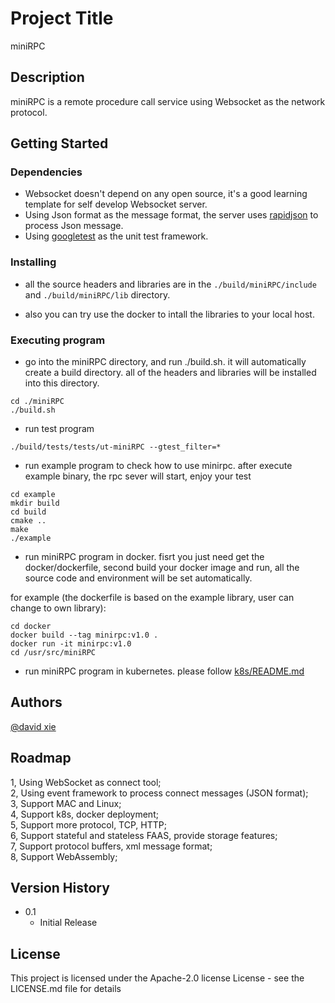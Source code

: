 # Project Title

miniRPC

## Description

miniRPC is a remote procedure call service using Websocket as the network protocol.


## Getting Started

### Dependencies

* Websocket doesn't depend on any open source, it's a good learning template for self develop Websocket server.
* Using Json format as the message format, the server uses [rapidjson](https://github.com/miloyip/rapidjson/)  to process Json message.
* Using [googletest](https://code.google.com/p/googletest/) as the unit test framework.

### Installing

* all the source headers and libraries are in the `./build/miniRPC/include` and `./build/miniRPC/lib` directory.

* also you can try use the docker to intall the libraries to your local host.

### Executing program

* go into the miniRPC directory, and run ./build.sh. it will automatically create a build directory.
  all of the headers and libraries will be installed into this directory.

```
cd ./miniRPC
./build.sh
```

* run test program
```
./build/tests/tests/ut-miniRPC --gtest_filter=*
```

* run example program to check how to use minirpc. after execute example binary, the rpc sever will start, enjoy your test
```
cd example
mkdir build
cd build
cmake ..
make
./example
```
* run miniRPC program in docker. fisrt you just need get the docker/dockerfile, second build your docker image and run, all the source code and environment will be set automatically.

for example (the dockerfile is based on the example library, user can change to own library):
```
cd docker
docker build --tag minirpc:v1.0 .
docker run -it minirpc:v1.0
cd /usr/src/miniRPC
```

* run miniRPC program in kubernetes. please follow [k8s/README.md](https://github.com/wolfplain/miniRPC/blob/main/k8s/README.md)

## Authors

[@david xie](www.linkedin.com/in/wei-xie-make-possible)

## Roadmap
1, Using WebSocket as connect tool;  
2, Using event framework to process connect messages (JSON format);  
3, Support MAC and Linux;  
4, Support k8s, docker deployment;  
5, Support more protocol, TCP, HTTP;  
6, Support stateful and stateless FAAS, provide storage features;  
7, Support protocol buffers, xml message format;  
8, Support WebAssembly;  


## Version History
* 0.1
    * Initial Release

## License

This project is licensed under the Apache-2.0 license License - see the LICENSE.md file for details